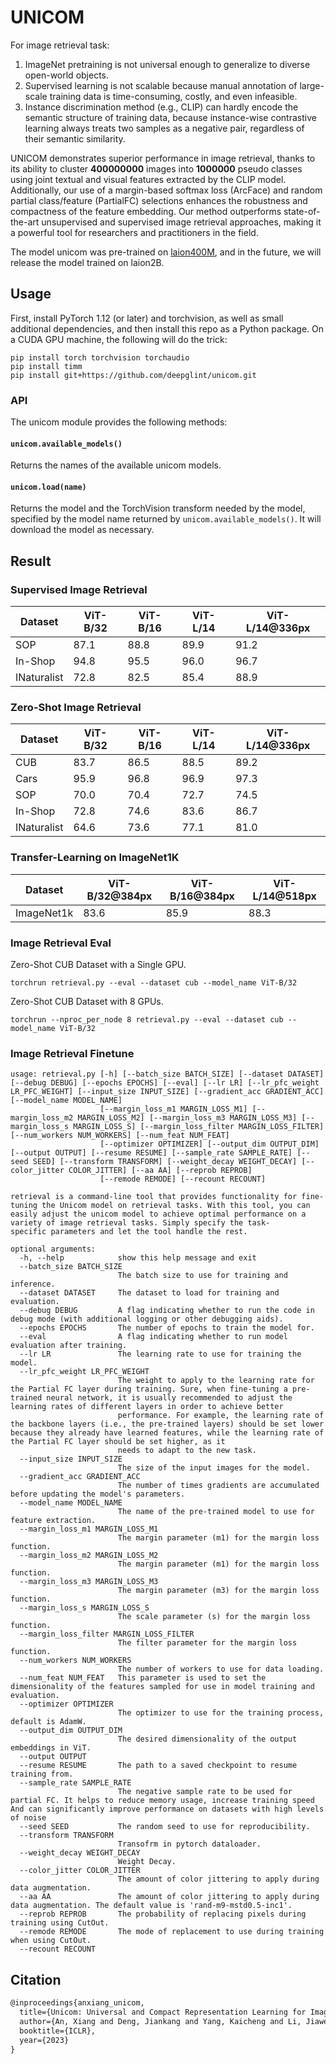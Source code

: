 # UNICOM  

For image retrieval task:
1. ImageNet pretraining is not universal enough to generalize to diverse open-world objects.
2. Supervised learning is not scalable because manual annotation of large-scale training data is time-consuming, costly, and even infeasible.
3. Instance discrimination method (e.g., CLIP) can hardly encode the semantic structure of training data, because instance-wise contrastive learning always treats two samples as a negative pair, regardless of their semantic similarity.

UNICOM demonstrates superior performance in image retrieval, thanks to its ability to cluster **400000000** images into **1000000** pseudo classes using joint textual and visual features extracted by the CLIP model. Additionally, our use of a margin-based softmax loss (ArcFace) and random partial class/feature (PartialFC) selections enhances the robustness and compactness of the feature embedding. Our method outperforms state-of-the-art unsupervised and supervised image retrieval approaches, making it a powerful tool for researchers and practitioners in the field.

The model unicom was pre-trained on [laion400M](https://laion.ai/blog/laion-400-open-dataset/), and in the future, we will release the model trained on laion2B.


## Usage
First, install PyTorch 1.12 (or later) and torchvision, as well as small additional dependencies, and then install this repo as a Python package. 
On a CUDA GPU machine, the following will do the trick:

```shell
pip install torch torchvision torchaudio
pip install timm
pip install git+https://github.com/deepglint/unicom.git
```

### API

The unicom module provides the following methods:

#### `unicom.available_models()`

Returns the names of the available unicom models.

#### `unicom.load(name)`

Returns the model and the TorchVision transform needed by the model, specified by the model name returned by `unicom.available_models()`. It will download the model as necessary.

## Result

### Supervised Image Retrieval

| Dataset     | ViT-B/32 | ViT-B/16 | ViT-L/14 | ViT-L/14@336px |
|-------------|----------|----------|----------|----------------|
| SOP         | 87.1     | 88.8     | 89.9     | 91.2           |
| In-Shop     | 94.8     | 95.5     | 96.0     | 96.7           |
| INaturalist | 72.8     | 82.5     | 85.4     | 88.9           |

### Zero-Shot Image Retrieval

| Dataset     | ViT-B/32 | ViT-B/16 | ViT-L/14 | ViT-L/14@336px |
|-------------|----------|----------|----------|----------------|
| CUB         | 83.7     | 86.5     | 88.5     | 89.2           |
| Cars        | 95.9     | 96.8     | 96.9     | 97.3           |
| SOP         | 70.0     | 70.4     | 72.7     | 74.5           |
| In-Shop     | 72.8     | 74.6     | 83.6     | 86.7           |
| INaturalist | 64.6     | 73.6     | 77.1     | 81.0           |


### Transfer-Learning on ImageNet1K

| Dataset    | ViT-B/32@384px | ViT-B/16@384px | ViT-L/14@518px |
|------------|----------------|----------------|----------------|
| ImageNet1k | 83.6           | 85.9           | 88.3           |


### Image Retrieval Eval
Zero-Shot CUB Dataset with a Single GPU.  

```shell
torchrun retrieval.py --eval --dataset cub --model_name ViT-B/32
```

Zero-Shot CUB Dataset with 8 GPUs.

```shell
torchrun --nproc_per_node 8 retrieval.py --eval --dataset cub --model_name ViT-B/32
```

### Image Retrieval Finetune
```shell
usage: retrieval.py [-h] [--batch_size BATCH_SIZE] [--dataset DATASET] [--debug DEBUG] [--epochs EPOCHS] [--eval] [--lr LR] [--lr_pfc_weight LR_PFC_WEIGHT] [--input_size INPUT_SIZE] [--gradient_acc GRADIENT_ACC] [--model_name MODEL_NAME]
                    [--margin_loss_m1 MARGIN_LOSS_M1] [--margin_loss_m2 MARGIN_LOSS_M2] [--margin_loss_m3 MARGIN_LOSS_M3] [--margin_loss_s MARGIN_LOSS_S] [--margin_loss_filter MARGIN_LOSS_FILTER] [--num_workers NUM_WORKERS] [--num_feat NUM_FEAT]
                    [--optimizer OPTIMIZER] [--output_dim OUTPUT_DIM] [--output OUTPUT] [--resume RESUME] [--sample_rate SAMPLE_RATE] [--seed SEED] [--transform TRANSFORM] [--weight_decay WEIGHT_DECAY] [--color_jitter COLOR_JITTER] [--aa AA] [--reprob REPROB]
                    [--remode REMODE] [--recount RECOUNT]

retrieval is a command-line tool that provides functionality for fine-tuning the Unicom model on retrieval tasks. With this tool, you can easily adjust the unicom model to achieve optimal performance on a variety of image retrieval tasks. Simply specify the task-
specific parameters and let the tool handle the rest.

optional arguments:
  -h, --help            show this help message and exit
  --batch_size BATCH_SIZE
                        The batch size to use for training and inference.
  --dataset DATASET     The dataset to load for training and evaluation.
  --debug DEBUG         A flag indicating whether to run the code in debug mode (with additional logging or other debugging aids).
  --epochs EPOCHS       The number of epochs to train the model for.
  --eval                A flag indicating whether to run model evaluation after training.
  --lr LR               The learning rate to use for training the model.
  --lr_pfc_weight LR_PFC_WEIGHT
                        The weight to apply to the learning rate for the Partial FC layer during training. Sure, when fine-tuning a pre-trained neural network, it is usually recommended to adjust the learning rates of different layers in order to achieve better
                        performance. For example, the learning rate of the backbone layers (i.e., the pre-trained layers) should be set lower because they already have learned features, while the learning rate of the Partial FC layer should be set higher, as it
                        needs to adapt to the new task.
  --input_size INPUT_SIZE
                        The size of the input images for the model.
  --gradient_acc GRADIENT_ACC
                        The number of times gradients are accumulated before updating the model's parameters.
  --model_name MODEL_NAME
                        The name of the pre-trained model to use for feature extraction.
  --margin_loss_m1 MARGIN_LOSS_M1
                        The margin parameter (m1) for the margin loss function.
  --margin_loss_m2 MARGIN_LOSS_M2
                        The margin parameter (m1) for the margin loss function.
  --margin_loss_m3 MARGIN_LOSS_M3
                        The margin parameter (m3) for the margin loss function.
  --margin_loss_s MARGIN_LOSS_S
                        The scale parameter (s) for the margin loss function.
  --margin_loss_filter MARGIN_LOSS_FILTER
                        The filter parameter for the margin loss function.
  --num_workers NUM_WORKERS
                        The number of workers to use for data loading.
  --num_feat NUM_FEAT   This parameter is used to set the dimensionality of the features sampled for use in model training and evaluation.
  --optimizer OPTIMIZER
                        The optimizer to use for the training process, default is AdamW.
  --output_dim OUTPUT_DIM
                        The desired dimensionality of the output embeddings in ViT.
  --output OUTPUT
  --resume RESUME       The path to a saved checkpoint to resume training from.
  --sample_rate SAMPLE_RATE
                        The negative sample rate to be used for partial FC. It helps to reduce memory usage, increase training speed And can significantly improve performance on datasets with high levels of noise
  --seed SEED           The random seed to use for reproducibility.
  --transform TRANSFORM
                        Transofrm in pytorch dataloader.
  --weight_decay WEIGHT_DECAY
                        Weight Decay.
  --color_jitter COLOR_JITTER
                        The amount of color jittering to apply during data augmentation.
  --aa AA               The amount of color jittering to apply during data augmentation. The default value is 'rand-m9-mstd0.5-inc1'.
  --reprob REPROB       The probability of replacing pixels during training using CutOut.
  --remode REMODE       The mode of replacement to use during training when using CutOut.
  --recount RECOUNT
```

## Citation

```latex
@inproceedings{anxiang_unicom,
  title={Unicom: Universal and Compact Representation Learning for Image Retrieval},
  author={An, Xiang and Deng, Jiankang and Yang, Kaicheng and Li, Jiawei and Feng, Ziyong and Guo, Jia and Yang, Jing and Liu, Tongliang},
  booktitle={ICLR},
  year={2023}
}
```
